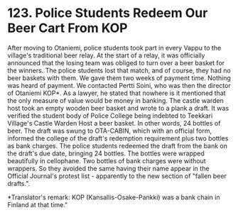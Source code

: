 


    
# 123. Police Students Redeem Our Beer Cart From KOP

After moving to Otaniemi, police students took part in every Vappu to the village's traditional beer relay. At the start of a relay, it was officially announced that the losing team was obliged to turn over a beer basket for the winners. The police students lost that match, and of course, they had no beer baskets with them. We gave them two weeks of payment time. Nothing was heard of payment. We contacted Pertti Soini, who was then the director of Otaniemi KOP\*. As a lawyer, he stated that nowhere is it mentioned that the only measure of value would be money in banking. The castle warden host took an empty wooden beer basket and wrote to a plank a draft. It was verified the student body of Police College being indebted to Teekkari Village's Castle Warden Host a beer basket. In other words, 24 bottles of beer. The draft was swung to OTA-CABIN, which with an official form, informed the college of the draft's redemption requirement plus two bottles as bank charges. The police students redeemed the draft from the bank on the draft's due date, bringing 24 bottles. The bottles were wrapped beautifully in cellophane. Two bottles of bank charges were without wrappers. So they avoided the same having their name appear in the Official Journal's protest list - apparently to the new section of "fallen beer drafts.".

\*Translator's remark: KOP (Kansallis-Osake-Pankki) was a bank chain in Finland at that time."

